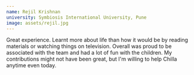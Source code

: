 ```yaml
---
name: Rejil Krishnan
university: Symbiosis International University, Pune
image: assets/rejil.jpg
---
```

Great experience. Learnt more about life than how it would be by reading materials 
or watching things on television. Overall was proud to be associated with the team 
and had a lot of fun with the children. My contributions might not have been great, 
but I'm willing to help Chilla anytime even today.